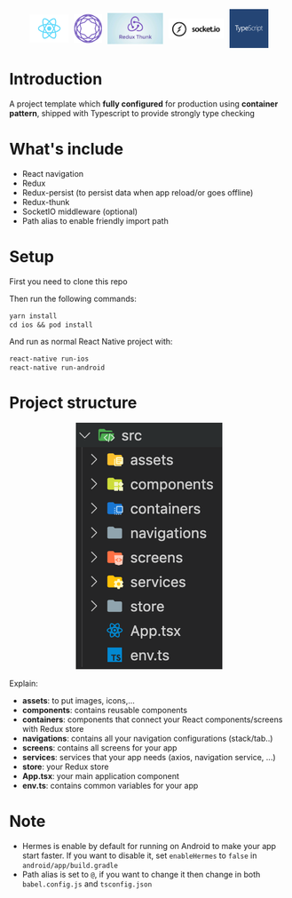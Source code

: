 <div style="display: flex; justify-content: center; align-items: center">
<img width="70" src="./__docs__/react.png" alt="Project structure" style="padding: 0 5px">
<img width="50" src="./__docs__/react-navigation.svg" alt="Project structure" style="padding: 0 5px">
<img width="100" src="./__docs__/redux-thunk.png" alt="Project structure" style="padding: 0 5px">
<img width="100" src="./__docs__/socket_io.png" alt="Project structure" style="padding: 0 5px">
<img width="70" src="./__docs__/typescript.png" alt="Project structure" style="padding: 0 5px">
</div>

# Introduction
A project template which **fully configured** for production using **container pattern**, shipped with Typescript to provide strongly type checking
# What's include
- React navigation
- Redux
- Redux-persist (to persist data when app reload/or goes offline)
- Redux-thunk
- SocketIO middleware (optional)
- Path alias to enable friendly import path
# Setup
First you need to clone this repo

Then run the following commands:
```
yarn install
cd ios && pod install
```

And run as normal React Native project with:
```
react-native run-ios
react-native run-android
```
# Project structure
<div align="center">
<img src="./__docs__/project_structure.png" alt="Project structure">
</div>

Explain:
- **assets**: to put images, icons,...
- **components**: contains reusable components
- **containers**: components that connect your React components/screens with Redux store
- **navigations**: contains all your navigation configurations (stack/tab..)
- **screens**: contains all screens for your app
- **services**: services that your app needs (axios, navigation service, ...)
- **store**: your Redux store
- **App.tsx**: your main application component
- **env.ts**: contains common variables for your app
# Note
- Hermes is enable by default for running on Android to make your app start faster. If you want to disable it, set `enableHermes` to `false` in `android/app/build.gradle`
- Path alias is set to `@`, if you want to change it then change in both `babel.config.js` and `tsconfig.json`